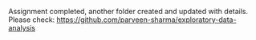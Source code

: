 Assignment completed, another folder created and updated with details.
Please check: https://github.com/parveen-sharma/exploratory-data-analysis

